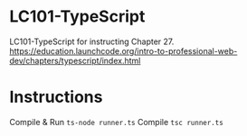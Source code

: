 # LC101-TypeScript
LC101-TypeScript for instructing Chapter 27. https://education.launchcode.org/intro-to-professional-web-dev/chapters/typescript/index.html


# Instructions
Compile & Run `ts-node runner.ts`
Compile `tsc runner.ts`